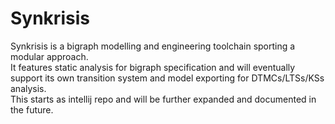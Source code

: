 # Synkrisis

Synkrisis is a bigraph modelling and engineering toolchain sporting a modular approach.  
It features static analysis for bigraph specification and will eventually support its own transition system and model exporting for DTMCs/LTSs/KSs analysis.  
This starts as intellij repo and will be further expanded and documented in the future.